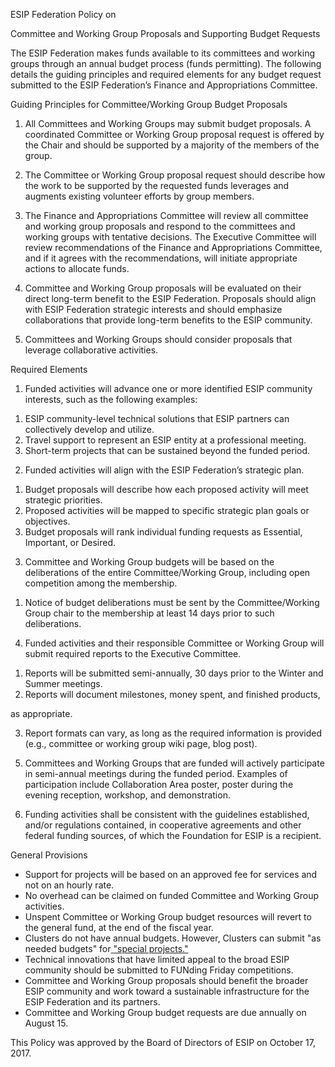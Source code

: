 <span class="c11 c8">ESIP Federation Policy on</span>

<span class="c11 c8">Committee and Working Group Proposals and
Supporting Budget Requests</span>

<span class="c9"></span>

<span class="c11 c8">The ESIP Federation makes funds available to its
committees and working groups through an annual budget process (funds
permitting). The following details the guiding principles and required
elements for any budget request submitted to the ESIP Federation’s
Finance and Appropriations Committee.</span>

<span class="c0"></span>

<span class="c23 c11 c8">Guiding Principles for Committee/Working Group
Budget Proposals</span>

<span class="c28 c11"></span>

1.  <span class="c8">All C</span><span class="c11 c8">ommittees and
    </span><span class="c8">W</span><span class="c11 c8">orking
    </span><span class="c8">G</span><span class="c11 c8">roups may
    submit budget proposals. </span><span class="c8">A coordinated
    Committee or Working Group proposal request is offered by the Chair
    and should be supported by a majority of the members of the
    group.</span>

<span class="c0"></span>

2.  <span class="c11 c8">The
    </span><span class="c8">C</span><span class="c11 c8">ommittee or
    </span><span class="c8">W</span><span class="c11 c8">orking
    </span><span class="c8">G</span><span class="c11 c8">roup proposal
    request should describe how the work to be supported by the
    requested funds </span><span class="c11 c8">leverages and
    augments</span><span class="c8"> existing</span><span class="c11 c8"> volunteer
    efforts by group members.</span>

<span class="c0"></span>

3.  <span class="c8">The Finance and Appropriations Committee will
    review all committee and working group proposals and respond to the
    committees and working groups with tentative decisions.
    </span><span class="c3">The Executive Committee will review
    recommendations of the Finance and Appropriations Committee, and if
    it agrees with the recommendations, will initiate appropriate
    actions to allocate funds.</span>

<span class="c9"></span>

4.  <span class="c11 c8">Committee and
    </span><span class="c8">W</span><span class="c11 c8">orking
    </span><span class="c8">G</span><span class="c3">roup proposals will
    be evaluated on their direct long-term benefit to the ESIP
    Federation. Proposals should align with ESIP Federation strategic
    interests and should emphasize collaborations that provide long-term
    benefits to the ESIP community.</span>

<span class="c9"></span>

5.  <span class="c8 c11">Committees and
    </span><span class="c8">W</span><span class="c11 c8">orking
    </span><span class="c8">G</span><span class="c3">roups should
    consider proposals that leverage collaborative activities.</span>

<span class="c0"></span>

<span class="c0"></span>

<span class="c23 c11 c8">Required Elements</span>

<span class="c11 c28"></span>

1.  <span class="c11 c8">Funded activities</span><span class="c3"> will
    advance one or more identified ESIP community interests, such as the
    following examples:</span>

<!-- end list -->

1.  <span class="c8">ESIP c</span><span class="c3">ommunity-level
    technical solutions that ESIP partners can collectively develop and
    utilize.</span>
2.  <span class="c3">Travel support to represent an ESIP entity at a
    professional meeting.</span>
3.  <span class="c3">Short-term projects that can be sustained beyond
    the funded period.</span>

<span class="c0"></span>

2.  <span class="c3">Funded activities will align with the ESIP
    Federation’s strategic plan.</span>

<!-- end list -->

1.  <span class="c3">Budget proposals will describe how each proposed
    activity will meet strategic priorities.</span>
2.  <span class="c3">Proposed activities will be mapped to specific
    strategic plan goals or objectives.</span>
3.  <span class="c3">Budget proposals will rank individual funding
    requests as Essential, Important, or Desired.</span>

<span class="c9"></span>

3.  <span class="c3">Committee and Working Group budgets will be based
    on the deliberations of the entire Committee/Working Group,
    including open competition among the membership.</span>

<!-- end list -->

1.  <span class="c8">Notice of budget deliberations must be sent by the
    Committee/Working Group chair to the membership at least 14 days
    prior to such deliberations.</span>

<span class="c3"></span>

4.  <span class="c11 c8">Funded activities and their responsible
    </span><span class="c8">C</span><span class="c11 c8">ommittee or
    </span><span class="c8">W</span><span class="c11 c8">orking
    </span><span class="c8">G</span><span class="c11 c8">roup will
    submit required reports to the Executive Committee.</span>

<!-- end list -->

1.  <span class="c3">Reports will be submitted semi-annually, 30 days
    prior to the Winter and Summer meetings.</span>
2.  <span class="c3">Reports will document milestones, money spent, and
    finished products,</span>

<span class="c3">as appropriate.</span>

3.  <span class="c8">Report formats can vary, as long as the required
    information is provided (e.g., committee or working group wiki page,
    blog post).</span>

<span class="c9"></span>

5.  <span class="c11 c8">Committees and
    </span><span class="c8">W</span><span class="c11 c8">orking
    </span><span class="c8">G</span><span class="c11 c8">roups that are
    funded will actively participate in semi-annual meetings during the
    funded period. Examples of participation include Collaboration Area
    poster, </span><span class="c8">poster during the evening reception,
    </span><span class="c11 c8">workshop, </span><span class="c8">and
    </span><span class="c11 c8">demonstration.</span>

<span class="c9"></span>

6.  <span class="c11 c8">Funding activities shall be consistent with the
    guidelines established, and/or regulations contained, in cooperative
    agreements and other federal funding sources, of which the
    Foundation for ESIP is a recipient.</span>

<span class="c0"></span>

<span class="c0"></span>

<span class="c11 c8 c23">General Provisions</span>

<span class="c11 c47"></span>

  - <span class="c3">Support for projects will be based on an approved
    fee for services and not on an hourly rate.</span>
  - <span class="c11 c8">No overhead can be claimed on funded
    </span><span class="c8">C</span><span class="c11 c8">ommittee and
    </span><span class="c8">W</span><span class="c11 c8">orking
    </span><span class="c8">G</span><span class="c3">roup
    activities.</span>
  - <span class="c11 c8">Unspent
    </span><span class="c8">C</span><span class="c11 c8">ommittee or
    </span><span class="c8">W</span><span class="c11 c8">orking
    </span><span class="c8">G</span><span class="c3">roup budget
    resources will revert to the general fund, at the end of the fiscal
    year.</span>
  - <span class="c8">Clusters do not have annual budgets. However,
    Clusters can submit "as needed budgets"
    for</span><span class="c8">[ ](https://www.google.com/url?q=https://docs.google.com/document/d/1b3ZZ7pvDHsx9Qf8wv-9VXi8IEdm7MLSmBNGQ_Elk1b0/edit%23&sa=D&ust=1519859197513000&usg=AFQjCNG0UgY14debj1e8SFE5hVk8rTcgug)</span><span class="c23 c8 c44">["special
    projects."](https://www.google.com/url?q=https://docs.google.com/document/d/1b3ZZ7pvDHsx9Qf8wv-9VXi8IEdm7MLSmBNGQ_Elk1b0/edit%23&sa=D&ust=1519859197513000&usg=AFQjCNG0UgY14debj1e8SFE5hVk8rTcgug)</span>
  - <span class="c3">Technical innovations that have limited appeal to
    the broad ESIP community should be submitted to FUNding Friday
    competitions.</span>
  - <span class="c11 c8">Committee and
    </span><span class="c8">W</span><span class="c11 c8">orking
    </span><span class="c8">G</span><span class="c3">roup proposals
    should benefit the broader ESIP community and work toward a
    sustainable infrastructure for the ESIP Federation and its
    partners.</span>
  - <span class="c11 c8">Committee and
    </span><span class="c8">W</span><span class="c11 c8">orking
    </span><span class="c8">G</span><span class="c11 c8">roup budget
    requests are due annually on
    </span><span class="c8">August</span><span class="c3"> 15.</span>

<span class="c0"></span>

<span>This Policy was approved by the Board of Directors of ESIP on
October 17, 2017.</span>
